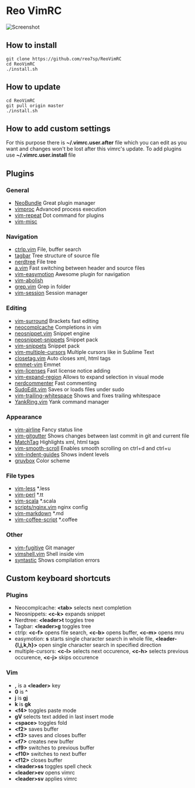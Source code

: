 # **Reo VimRC**

![Screenshot](http://i.imgur.com/XLWNhs9.png)

## How to install

    git clone https://github.com/reo7sp/ReoVimRC
    cd ReoVimRC
    ./install.sh


## How to update

    cd ReoVimRC
    git pull origin master
    ./install.sh


## How to add custom settings
For this purpose there is **~/.vimrc.user.after** file which you can edit as you want and changes won't be lost after this vimrc's update. To add plugins use **~/.vimrc.user.install** file


## Plugins

### General
- [NeoBundle](https://github.com/Shougo/neobundle.vim) Great plugin manager
- [vimproc](https://github.com/Shougo/vimproc.vim) Advanced process execution
- [vim-repeat](https://github.com/tpope/vim-repeat) Dot command for plugins
- [vim-misc](https://github.com/xolox/vim-misc)

### Navigation
- [ctrlp.vim](https://github.com/kien/ctrlp.vim) File, buffer search
- [tagbar](https://github.com/majutsushi/tagbar) Tree structure of source file
- [nerdtree](https://github.com/scrooloose/nerdtree) File tree
- [a.vim](https://github.com/vim-scripts/a.vim) Fast switching between header and source files
- [vim-easymotion](https://github.com/Lokaltog/vim-easymotion) Awesome plugin for navigation
- [vim-abolish](https://github.com/tpope/vim-abolish)
- [grep.vim](https://github.com/vim-scripts/grep.vim) Grep in folder
- [vim-session](https://github.com/xolox/vim-session) Session manager

### Editing
- [vim-surround](https://github.com/tpope/vim-surround) Brackets fast editing
- [neocomplcache](https://github.com/Shougo/neocomplcache) Completions in vim
- [neosnippet.vim](https://github.com/Shougo/neosnippet.vim) Snippet engine
- [neosnippet-snippets](https://github.com/Shougo/neosnippet-snippets) Snippet pack
- [vim-snippets](https://github.com/honza/vim-snippets) Snippet pack
- [vim-multiple-cursors](https://github.com/terryma/vim-multiple-cursors) Multiple cursors like in Sublime Text
- [closetag.vim](https://github.com/docunext/closetag.vim) Auto closes xml, html tags
- [emmet-vim](https://github.com/mattn/emmet-vim) Emmet
- [vim-licenses](https://github.com/antoyo/vim-licenses) Fast license notice adding
- [vim-expand-region](https://github.com/terryma/vim-expand-region) Allows to expand selection in visual mode
- [nerdcommenter](https://github.com/scrooloose/nerdcommenter) Fast commenting
- [SudoEdit.vim](https://github.com/chrisbra/SudoEdit.vim) Saves or loads files under sudo
- [vim-trailing-whitespace](https://github.com/bronson/vim-trailing-whitespace) Shows and fixes trailing whitespace
- [YankRing.vim](https://github.com/vim-scripts/YankRing.vim) Yank command manager

### Appearance
- [vim-airline](https://github.com/bling/vim-airline) Fancy status line
- [vim-gitgutter](https://github.com/airblade/vim-gitgutter) Shows changes between last commit in git and current file
- [MatchTag](https://github.com/gregsexton/MatchTag) Highlights xml, html tags
- [vim-smooth-scroll](https://github.com/terryma/vim-smooth-scroll) Enables smooth scrolling on ctrl+d and ctrl+u
- [vim-indent-guides](https://github.com/nathanaelkane/vim-indent-guides) Shows indent levels
- [gruvbox](https://github.com/morhetz/gruvbox) Color scheme

### File types
- [vim-less](https://github.com/groenewege/vim-less) \*.less
- [vim-perl](https://github.com/vim-perl/vim-perl) \*.tt
- [vim-scala](https://github.com/derekwyatt/vim-scala) \*.scala
- [scripts/nginx.vim](https://github.com/vim-scripts/nginx.vim) nginx config
- [vim-markdown](https://github.com/tpope/vim-markdown) \*.md
- [vim-coffee-script](https://github.com/kchmck/vim-coffee-script) \*.coffee

### Other
- [vim-fugitive](https://github.com/tpope/vim-fugitive) Git manager
- [vimshell.vim](https://github.com/Shougo/vimshell.vim) Shell inside vim
- [syntastic](https://github.com/scrooloose/syntastic) Shows compilation errors


## Custom keyboard shortcuts

### Plugins
- Neocomplcache: **&lt;tab&gt;** selects next completion
- Neosnippets: **&lt;c-k&gt;** expands snippet
- Nerdtree: **&lt;leader&gt;t** toggles tree
- Tagbar: **&lt;leader&gt;g** toggles tree
- ctrlp: **&lt;c-f&gt;** opens file search, **&lt;c-b&gt;** opens buffer, **&lt;c-m&gt;** opens mru
- easymotion: **s** starts single character search in whole file, **&lt;leader-{l,j,k,h}&gt;** open single character search in specified direction
- multiple-cursors: **&lt;c-l&gt;** selects next occurence, **&lt;c-h&gt;** selects previous occurence, **&lt;c-j&gt;** skips occurence

### Vim
- **,** is a **&lt;leader&gt;** key
- **0** is **^**
- **j** is **gj**
- **k** is **gk**
- **&lt;f4&gt;** toggles paste mode
- **gV** selects text added in last insert mode
- **&lt;space&gt;** toggles fold
- **&lt;f2&gt;** saves buffer
- **&lt;f3&gt;** saves and closes buffer
- **&lt;f7&gt;** creates new buffer
- **&lt;f9&gt;** switches to previous buffer
- **&lt;f10&gt;** switches to next buffer
- **&lt;f12&gt;** closes buffer
- **&lt;leader&gt;ss** toggles spell check
- **&lt;leader&gt;ev** opens vimrc
- **&lt;leader&gt;sv** applies vimrc
